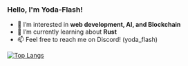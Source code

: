 ### Hello, I'm Yoda-Flash! 

<!--
**Yoda-Flash/Yoda-Flash** is a ✨ _special_ ✨ repository because its `README.md` (this file) appears on your GitHub profile.

Here are some ideas to get you started:

- 🔭 I’m currently working on ...
- 🌱 I’m currently learning ...
- 👯 I’m looking to collaborate on ...
- 🤔 I’m looking for help with ...
- 💬 Ask me about ...
- 📫 How to reach me: ...
- 😄 Pronouns: ...
- ⚡ Fun fact: ...
-->
- 🔭 I’m interested in **web development, AI, and Blockchain**
- 🌱 I’m currently learning about **Rust**
- 📫 Feel free to reach me on Discord! (yoda_flash)

[![Top Langs](https://github-readme-stats-5idk.vercel.app/api/top-langs/?username=Yoda-Flash&layout=donut&langs_count=8)](https://github.com/anuraghazra/github-readme-stats)

